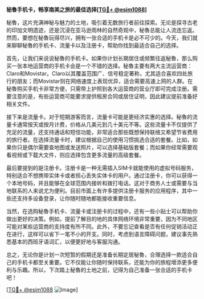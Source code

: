 **秘魯手机卡，畅享南美之旅的最佳选择[[TG💪+ @esim1088](https://t.me/s/esim1088)]**

秘魯，这片充满神秘与魅力的土地，吸引着无数旅行者前往探索。无论是探寻古老的印加文明遗迹，还是沉浸在亚马逊雨林的自然奇观中，秘魯总能让人流连忘返。然而，要想在秘魯玩得尽兴，拥有一张合适的手机卡是必不可少的。今天，我们就来聊聊秘魯的手机卡、流量卡以及注册卡，帮助你找到最适合自己的选择。

首先，让我们来说说秘魯的手机卡。如果你计划长期居住或频繁往返秘魯，那么购买一张本地运营商的手机卡会是一个不错的选择。秘魯主要有两大主流运营商：Claro和Movistar。Claro以其覆盖范围广、信号稳定著称，尤其适合喜欢四处旅行的朋友；而Movistar则在网络速度上表现优异，适合需要高速上网的人群。在秘魯购买手机卡非常方便，只需带上护照到各大运营商的营业厅即可完成注册。需要注意的是，有些运营商可能要求提供租房合同或居住证明，因此建议提前准备好相关文件。

接下来是流量卡。对于短期游客而言，流量卡可能是更经济实惠的选择。秘魯的流量卡通常按天或按月计费，价格从几美元到几十美元不等。这些流量卡不仅提供了充足的流量，还支持通话和短信功能，非常适合那些既想保持联络又希望节省费用的旅行者。在选择流量卡时，建议根据自己的使用习惯挑选合适的套餐。比如，如果你只是偶尔需要查地图或发送照片，可以选择基础版套餐；而如果你经常需要观看视频或下载大文件，则应选择包含更多流量的高级套餐。

最后要提到的是注册卡。注册卡是一种无需插入SIM卡就能使用的虚拟号码服务，特别适合不想携带实体卡或者担心丢失实体卡的用户。通过注册卡，你可以获得一个本地号码，并且能够在全球范围内接听和拨打电话。这对于商务人士或需要与当地联系的人来说尤为便利。目前市面上有许多提供注册卡服务的应用程序，其中一些还支持多设备登录，让你随时随地都能接收重要信息。

当然，在选购秘魯手机卡、流量卡或注册卡的过程中，还有一些小贴士可以帮助你做出更好的决策。例如，提前了解目的地的具体网络环境非常重要，因为不同地区可能对某些运营商的支持度有所不同。此外，不要忘记查看是否有任何促销活动正在进行，这样可以省下一笔不小的开支。同时，考虑到语言障碍问题，建议事先熟悉基本的西班牙语词汇，以便更好地与客服沟通。

总之，无论你是计划一次短暂的假期还是准备长期定居秘魯，合理选择一款适合自己的手机卡都至关重要。它不仅能让你随时保持联系，还能为你的旅程增添更多便利与乐趣。所以，下次踏上秘魯的土地之前，记得为自己准备一张合适的手机卡吧！

[[TG💪+ @esim1088](https://t.me/s/esim1088) ![Image](https://i.postimg.cc/4NQfJmqS/Snipaste-2025-05-13-00-14-12.png)]